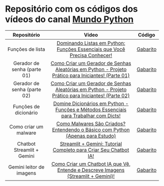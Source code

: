 # Repositório com os códigos dos vídeos do canal [Mundo Python](https://www.youtube.com/@Mundo_Python)

|Repositório|Vídeo|Código|
|:-:|:-:|:-:|
|Funções de lista|[Dominando Listas em Python: Funções Essenciais que Você Precisa Conhecer!](https://www.youtube.com/watch?v=Ai0D1J95VxQ)|[Gabarito](https://github.com/GTL98/canal_mundo_python/blob/main/Fun%C3%A7%C3%B5es%20de%20lista/funcoes_lista.ipynb)|
|Gerador de senha (parte 01)|[Como Criar um Gerador de Senhas Aleatórias em Python - Projeto Prático para Iniciantes! (Parte 01)](https://www.youtube.com/watch?v=-jtGlABg-9c)|[Gabarito](https://github.com/GTL98/canal_mundo_python/tree/main/Gerador%20de%20senha/Parte%2001)|
|Gerador de senha (parte 02)|[Como Criar um Gerador de Senhas Aleatórias em Python - Projeto Prático para Iniciantes! (Parte 02)](https://www.youtube.com/watch?v=F6EqpxK09ss)|[Gabarito](https://github.com/GTL98/canal_mundo_python/tree/main/Gerador%20de%20senha/Parte%202)|
|Funções de dicionário|[Domine Dicionários em Python - Funções e Métodos Essenciais para Trabalhar com Dicts!](https://www.youtube.com/watch?v=3GgWWfm9FmY)|[Gabarito](https://github.com/GTL98/canal_mundo_python/blob/main/Fun%C3%A7%C3%B5es%20de%20dicion%C3%A1rio/metodos_dicionario.ipynb)|
|Como criar um malware|[Como Malwares São Criados? Entendendo o Básico com Python (Apenas para Estudo)](https://www.youtube.com/watch?v=G2_gfBwRoEc)|[Gabarito](https://github.com/GTL98/canal_mundo_python/tree/main/Como%20criar%20um%20malware)|
|Chatbot Streamlit + Gemini|[Streamlit + Gemini: Tutorial Completo para Criar Seu Chatbot IA!](https://www.youtube.com/watch?v=FAWwi4LQjLM)|[Gabarito](https://github.com/GTL98/canal_mundo_python/blob/main/Chatbot%20Streamlit%20%2B%20Gemini/chat_gemini.py)|
|Gemini leitor de imagens|[Como Criar um Chatbot IA que Vê, Entende e Descreve Imagens (Streamlit + Gemini)!]()|[Gabarito](https://github.com/GTL98/canal_mundo_python/tree/main/Gemini%20leitor%20de%20imagens)

